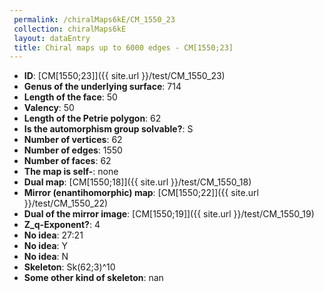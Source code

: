 ```yaml
--- 
 permalink: /chiralMaps6kE/CM_1550_23 
 collection: chiralMaps6kE
 layout: dataEntry
 title: Chiral maps up to 6000 edges - CM[1550;23]
---
```


- **ID**: [CM[1550;23]]({{ site.url }}/test/CM_1550_23)
- **Genus of the underlying surface**: 714
- **Length of the face**: 50
- **Valency**: 50
- **Length of the Petrie polygon**: 62
- **Is the automorphism group solvable?**: S
- **Number of vertices**: 62
- **Number of edges**: 1550
- **Number of faces**: 62
- **The map is self-**: none
- **Dual map**: [CM[1550;18]]({{ site.url }}/test/CM_1550_18)
- **Mirror (enantihomorphic) map**: [CM[1550;22]]({{ site.url }}/test/CM_1550_22)
- **Dual of the mirror image**: [CM[1550;19]]({{ site.url }}/test/CM_1550_19)
- **Z_q-Exponent?**: 4
- **No idea**:  27:21
- **No idea**: Y
- **No idea**: N
- **Skeleton**: Sk(62;3)^10
- **Some other kind of skeleton**: nan

